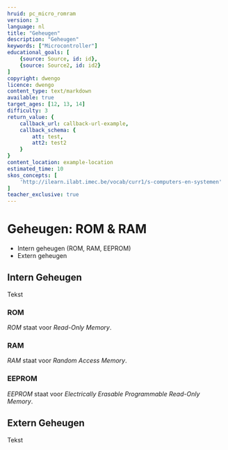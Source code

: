 ```yaml
---
hruid: pc_micro_romram
version: 3
language: nl
title: "Geheugen"
description: "Geheugen"
keywords: ["Microcontroller"]
educational_goals: [
    {source: Source, id: id}, 
    {source: Source2, id: id2}
]
copyright: dwengo
licence: dwengo
content_type: text/markdown
available: true
target_ages: [12, 13, 14]
difficulty: 3
return_value: {
    callback_url: callback-url-example,
    callback_schema: {
        att: test,
        att2: test2
    }
}
content_location: example-location
estimated_time: 10
skos_concepts: [
    'http://ilearn.ilabt.imec.be/vocab/curr1/s-computers-en-systemen'
]
teacher_exclusive: true
---
```


# Geheugen: ROM & RAM
- Intern geheugen (ROM, RAM, EEPROM)
- Extern geheugen

## Intern Geheugen
Tekst

### ROM
*ROM* staat voor *Read-Only Memory*.

### RAM
*RAM* staat voor *Random Access Memory*.

### EEPROM
*EEPROM* staat voor *Electrically Erasable Programmable Read-Only Memory*.


## Extern Geheugen
Tekst